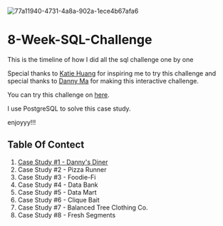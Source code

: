 ![77a11940-4731-4a8a-902a-1ece4b67afa6](https://github.com/marswanttobeanalyst/8-Week-SQL-Challenge/assets/141108687/ab52cd51-00d6-4eb6-a846-6ba868a86d5e)
# 8-Week-SQL-Challenge
This is the timeline of how I did all the sql challenge one by one

Special thanks to [Katie Huang](https://www.linkedin.com/in/katiehuangx/) for inspiring me to try this challenge and special thanks to [Danny Ma](https://www.linkedin.com/in/datawithdanny/) for making this interactive challenge.

You can try this challenge on [here](https://8weeksqlchallenge.com/).

I use PostgreSQL to solve this case study.

enjoyyy!!!

## Table Of Contect

1. [Case Study #1 - Danny's Diner](https://github.com/marswanttobeanalyst/8-Week-SQL-Challenge/blob/main/Case%20Study%20%231%20-%20Danny's%20Diner/readme.md)
2. Case Study #2 - Pizza Runner
3. Case Study #3 - Foodie-Fi
4. Case Study #4 - Data Bank
5. Case Study #5 - Data Mart
6. Case Study #6 - Clique Bait
7. Case Study #7 - Balanced Tree Clothing Co.
8. Case Study #8 - Fresh Segments

   

